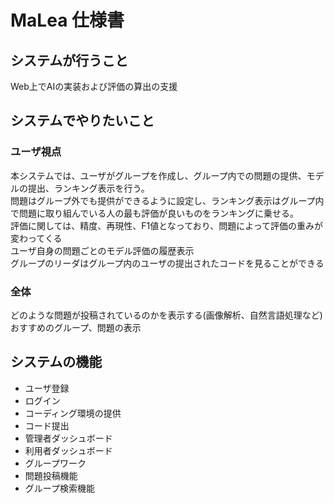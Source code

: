 # MaLea 仕様書

## システムが行うこと

Web上でAIの実装および評価の算出の支援

## システムでやりたいこと

### ユーザ視点

本システムでは、ユーザがグループを作成し、グループ内での問題の提供、モデルの提出、ランキング表示を行う。  
問題はグループ外でも提供ができるように設定し、ランキング表示はグループ内で問題に取り組んでいる人の最も評価が良いものをランキングに乗せる。  
評価に関しては、精度、再現性、F1値となっており、問題によって評価の重みが変わってくる  
ユーザ自身の問題ごとのモデル評価の履歴表示  
グループのリーダはグループ内のユーザの提出されたコードを見ることができる

### 全体

どのような問題が投稿されているのかを表示する(画像解析、自然言語処理など)  
おすすめのグループ、問題の表示

## システムの機能

- ユーザ登録
- ログイン
- コーディング環境の提供
- コード提出
- 管理者ダッシュボード
- 利用者ダッシュボード
- グループワーク
- 問題投稿機能
- グループ検索機能

